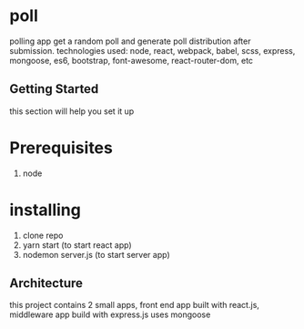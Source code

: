 # poll
polling app get a random poll and generate poll distribution after submission.
technologies used: node, react, webpack, babel, scss, express, mongoose, es6, bootstrap, font-awesome, react-router-dom, etc

## Getting Started
this section will help you set it up

# Prerequisites

1. node

# installing

1. clone repo
2. yarn start (to start react app)
3. nodemon server.js (to start server app)

## Architecture
this project contains 2 small apps, front end app built with react.js, middleware app build with express.js uses mongoose

